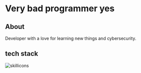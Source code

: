 # Very bad programmer yes

## About
Developer with a love for learning new things and cybersecurity.
## tech stack
<img src="https://skillicons.dev/icons?i=c,cpp,python,js,ts,html,css,react,discord,vscode,unity,linux,vim,docker,bash,nodejs" alt="skillicons">
